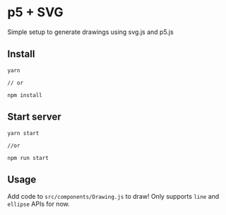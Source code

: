 # p5 + SVG

Simple setup to generate drawings using svg.js and p5.js

## Install
```
yarn

// or

npm install
```

## Start server
```
yarn start

//or

npm run start
```

## Usage

Add code to `src/components/Drawing.js` to draw! Only supports `line` and `ellipse` APIs for now.